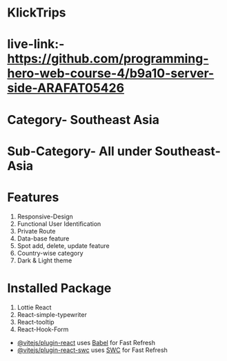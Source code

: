 # KlickTrips
# live-link:- https://github.com/programming-hero-web-course-4/b9a10-server-side-ARAFAT05426
# Category- Southeast Asia 
# Sub-Category- All under Southeast-Asia 
# Features
1. Responsive-Design
2. Functional User Identification
3. Private Route
4. Data-base feature
5. Spot add, delete, update feature
6. Country-wise category
7. Dark & Light theme
# Installed Package
1. Lottie React
2. React-simple-typewriter
3. React-tooltip
4. React-Hook-Form

- [@vitejs/plugin-react](https://github.com/vitejs/vite-plugin-react/blob/main/packages/plugin-react/README.md) uses [Babel](https://babeljs.io/) for Fast Refresh
- [@vitejs/plugin-react-swc](https://github.com/vitejs/vite-plugin-react-swc) uses [SWC](https://swc.rs/) for Fast Refresh
